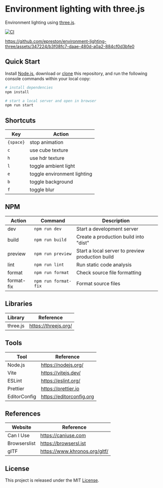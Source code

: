 # Environment lighting with three.js

Environment lighting using [three.js](https://threejs.org/).

[![CI][ci-badge]][ci-url]

https://github.com/epreston/environment-lighting-three/assets/347224/b3f08fc7-daae-480d-a0a2-884cf0d3bfe0

## Quick Start

Install [Node.js](https://nodejs.org/en/download/), download or [clone](https://docs.github.com/en/repositories/creating-and-managing-repositories/cloning-a-repository) this repository, and run the following console commands within your local copy:

```bash
# install dependencies
npm install

# start a local server and open in browser
npm run start
```

## Shortcuts

| Key       | Action                      |
| --------- | --------------------------- |
| `{space}` | stop animation              |
| `c`       | use cube texture            |
| `h`       | use hdr texture             |
| `l`       | toggle ambient light        |
| `e`       | toggle environment lighting |
| `b`       | toggle background           |
| `f`       | toggle blur                 |

## NPM

| Action     | Command              | Description                                      |
| ---------- | -------------------- | ------------------------------------------------ |
| dev        | `npm run dev`        | Start a development server                       |
| build      | `npm run build`      | Create a production build into "dist"            |
| preview    | `npm run preview`    | Start a local server to preview production build |
| lint       | `npm run lint`       | Run static code analysis                         |
| format     | `npm run format`     | Check source file formatting                     |
| format-fix | `npm run format-fix` | Format source files                              |

## Libraries

| Library  | Reference            |
| -------- | -------------------- |
| three.js | https://threejs.org/ |

## Tools

| Tool         | Reference                |
| ------------ | ------------------------ |
| Node.js      | https://nodejs.org/      |
| Vite         | https://vitejs.dev/      |
| ESLint       | https://eslint.org/      |
| Prettier     | https://prettier.io      |
| EditorConfig | https://editorconfig.org |

## References

| Website       | Reference                       |
| ------------- | ------------------------------- |
| Can I Use     | https://caniuse.com             |
| Browserslist  | https://browsersl.ist           |
| glTF          | https://www.khronos.org/gltf/   |

## License

This project is released under the MIT [License](LICENSE).

[ci-badge]: https://github.com/epreston/environment-lighting-three/actions/workflows/ci.yml/badge.svg
[ci-url]: https://github.com/epreston/environment-lighting-three/actions
